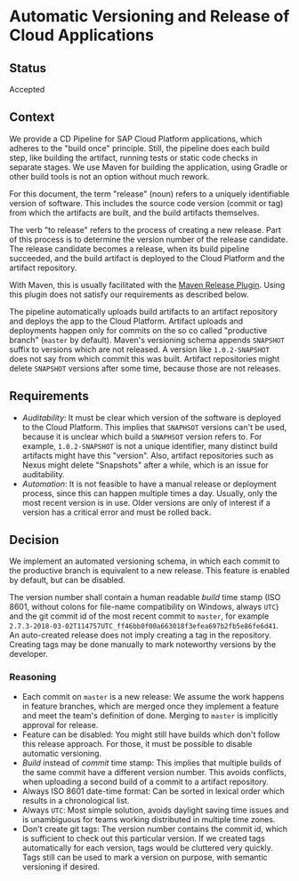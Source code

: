 # Automatic Versioning and Release of Cloud Applications

## Status

Accepted

## Context

We provide a CD Pipeline for SAP Cloud Platform applications, which adheres to the "build once" principle.
Still, the pipeline does each build step, like building the artifact, running tests or static code checks in separate stages.
We use Maven for building the application, using Gradle or other build tools is not an option without much rework.

For this document, the term "release" (noun) refers to a uniquely identifiable version of software.
This includes the source code version (commit or tag) from which the artifacts are built, and the build artifacts themselves.

The verb "to release" refers to the process of creating a new release.
Part of this process is to determine the version number of the release candidate.
The release candidate becomes a release, when its build pipeline succeeded, and the build artifact is deployed to the Cloud Platform and the artifact repository.

With Maven, this is usually facilitated with the [Maven Release Plugin](http://maven.apache.org/maven-release/maven-release-plugin/).
Using this plugin does not satisfy our requirements as described below.

The pipeline automatically uploads build artifacts to an artifact repository and deploys the app to the Cloud Platform.
Artifact uploads and deployments happen only for commits on the so co called "productive branch" (`master` by default).
Maven's versioning schema appends `SNAPSHOT` suffix to versions which are not released.
A version like `1.0.2-SNAPSHOT` does not say from which commit this was built.
Artifact repositories might delete `SNAPSHOT` versions after some time, because those are not releases.

## Requirements

* _Auditability_: It must be clear which version of the software is deployed to the Cloud Platform.
This implies that `SNAPHSOT` versions can't be used, because it is unclear which build a `SNAPHSOT` version refers to.
For example, `1.0.2-SNAPSHOT` is not a unique identifier, many distinct build artifacts might have this "version".
Also, artifact repositories such as Nexus might delete "Snapshots" after a while, which is an issue for auditability.
* _Automation_: It is not feasible to have a manual release or deployment process, since this can happen multiple times a day.
Usually, only the most recent version is in use.
Older versions are only of interest if a version has a critical error and must be rolled back.

## Decision

We implement an automated versioning schema, in which each commit to the productive branch is equivalent to a new release.
This feature is enabled by default, but can be disabled.

The version number shall contain a human readable _build_ time stamp (ISO 8601, without colons for file-name compatibility on Windows, always `UTC`) and the git commit id of the most recent commit to `master`, for example `2.7.3-2018-03-02T114757UTC_ff46bb0f00a663018f3efea697b2fb5e86fe6d41`.
An auto-created release does not imply creating a tag in the repository.
Creating tags may be done manually to mark noteworthy versions by the developer.

### Reasoning

* Each commit on `master` is a new release: We assume the work happens in feature branches, which are merged once they implement a feature and meet the team's definition of done.
Merging to `master` is implicitly approval for release.
* Feature can be disabled: You might still have builds which don't follow this release approach.
For those, it must be possible to disable automatic versioning.
* _Build_ instead of _commit_ time stamp: This implies that multiple builds of the same commit have a different version number.
This avoids conflicts, when uploading a second build of a commit to a artifact repository.
* Always ISO 8601 date-time format: Can be sorted in lexical order which results in a chronological list.
* Always `UTC`: Most simple solution, avoids daylight saving time issues and is unambiguous for teams working distributed in multiple time zones.
* Don't create git tags: The version number contains the commit id, which is sufficient to check out this particular version.
If we created tags automatically for each version, tags would be cluttered very quickly.
Tags still can be used to mark a version on purpose, with semantic versioning if desired.

